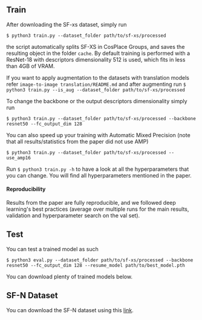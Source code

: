 


## Train
After downloading the SF-xs dataset, simply run 

`$ python3 train.py --dataset_folder path/to/sf-xs/processed`

the script automatically splits SF-XS in CosPlace Groups, and saves the resulting object in the folder `cache`.
By default training is performed with a ResNet-18 with descriptors dimensionality 512 is used, which fits in less than 4GB of VRAM.

If you want to apply augmentation to the datasets with translation models refer `image-to-image translation/README.md` and after augmenting run
`$ python3 train.py --is_aug --dataset_folder path/to/sf-xs/processed`

To change the backbone or the output descriptors dimensionality simply run 

`$ python3 train.py --dataset_folder path/to/sf-xs/processed --backbone resnet50 --fc_output_dim 128`

You can also speed up your training with Automatic Mixed Precision (note that all results/statistics from the paper did not use AMP)

`$ python3 train.py --dataset_folder path/to/sf-xs/processed --use_amp16`

Run `$ python3 train.py -h` to have a look at all the hyperparameters that you can change. You will find all hyperparameters mentioned in the paper.

#### Reproducibility
Results from the paper are fully reproducible, and we followed deep learning's best practices (average over multiple runs for the main results, validation and hyperparameter search on the val set).

## Test
You can test a trained model as such

`$ python3 eval.py --dataset_folder path/to/sf-xs/processed --backbone resnet50 --fc_output_dim 128 --resume_model path/to/best_model.pth`

You can download plenty of trained models below.

## SF-N Dataset
You can download the SF-N dataset using this [link](https://drive.google.com/file/d/1GUA4VVxh389i_FTJ-caVHHx8alr1hmg3/view?usp=sharing). 

